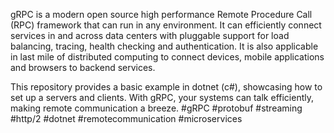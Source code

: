 gRPC is a modern open source high performance Remote Procedure Call (RPC) framework that can run in any environment. It can efficiently connect services in and across data centers with pluggable support for load balancing, tracing, health checking and authentication. It is also applicable in last mile of distributed computing to connect devices, mobile applications and browsers to backend services.

This repository provides a basic example in dotnet (c#), showcasing how to set up a servers and clients. With gRPC, your systems can talk efficiently, making remote communication a breeze. #gRPC #protobuf #streaming #http/2 #dotnet #remotecommunication #microservices

